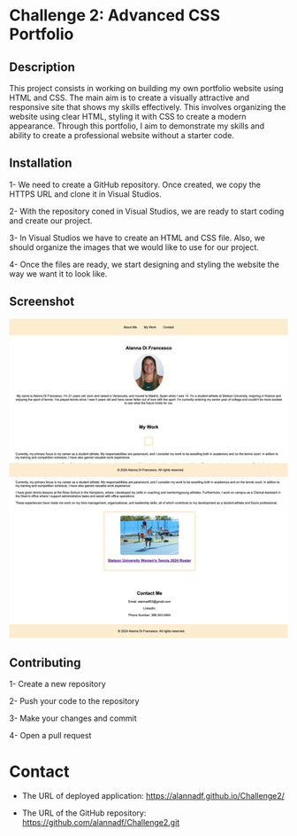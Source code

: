 # Challenge 2: Advanced CSS Portfolio

## Description

This project consists in working on building my own portfolio website using HTML and CSS. The main aim is to create a visually attractive and responsive site that shows my skills effectively. This involves organizing the website using clear HTML, styling it with CSS to create a modern appearance. Through this portfolio, I aim to demonstrate my skills and ability to create a professional website without a starter code. 

## Installation

1- We need to create a GitHub repository. Once created, we copy the HTTPS URL and clone it in Visual Studios. 

2- With the repository coned in Visual Studios, we are ready to start coding and create our project. 

3- In Visual Studios we have to create an HTML and CSS file. Also, we should organize the images that we would like to use for our project. 

4- Once the files are ready, we start designing and styling the website the way we want it to look like. 

## Screenshot

![Result](./assets/img/img4challenge2.png)
![Result](./assets/img/img5challenge2.png)

## Contributing

1- Create a new repository

2- Push your code to the repository 

3- Make your changes and commit

4- Open a pull request



# Contact

* The URL of deployed application: https://alannadf.github.io/Challenge2/ 


* The URL of the GitHub repository: https://github.com/alannadf/Challenge2.git




